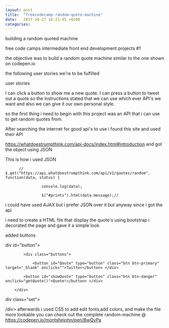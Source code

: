 ```yaml
---
layout: post
title:  "freecodecamp-random-quote-machine"
date:   2017-10-27 16:21:45 +0200
categories: 
---
```


building a random quoted machine  

free code camps intermediate front end development projects #1

the objective was to build a random quote machine similar to the one shown on codepen.io

the following user stories we're to be fulfilled 

user stories

I can click a button to show me a new quote.
 I can press a button to tweet out a quote
so the instructions stated that we can use which ever API's we want and also we can give it our own personal style.

so the first thing i need to begin with this project was an API that i can use to get random quotes from.

After searching the internet for good api's to use i found this site and used their API

https://whatdoestrumpthink.com/api-docs/index.html#introduction and got the object using JSON 

This is how i used JSON

          // $.get("https://api.whatdoestrumpthink.com/api/v1/quotes/random", function(data, status) {

                    console.log(data);

                    $("#prints").html(data.message);//

i could have used AJAX but i prefer JSON over it but anyway since i got the api 

i need to create a HTML file that display the quote's using bootstrap i decorated the page and gave it a simple look

added buttons

div id="button">

            <div class="buttons">

                <button id="Qoute" type="button" class="btn btn-primary" target="_blank" onclick="">Twitter</button> </div>

            <button id="showQoute" type="button" class="btn btn-danger" onclick="getQuote()">Quote!</button> </div>

        </div>

 div class="set">

/div>
afterwards i used CSS to add edit fonts,add colors, and make the file more lookable you can check out the complete random-machine @
https://codepen.io/montshejohn/pen/BwQvPa